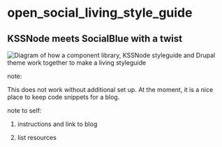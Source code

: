 # open_social_living_style_guide
<h2>KSSNode meets SocialBlue with a twist</h2>

![Diagram of how a component library, KSSNode styleguide and Drupal theme work together to make a living styleguide](https://raw.githubusercontent.com/lisacorcoran/open_social_living_style_guide/master/demo/diagram-styleguide.png)


note:

This does not work without additional set up. At the moment, it is a nice place to keep code snippets for a blog.



note to self: 

1. instructions and link to blog

2. list resources
